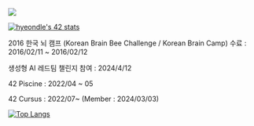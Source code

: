 

<a href="https://cv.42.fr/hyeondle" target="_blank">
  <img src="https://img.shields.io/badge/42Cert-000000?style=for-the-badge&logo=42&logoColor=FFFFFF"/>
</a>

<a href="https://cv.42.fr/hyeondle"><img src="https://badge.mediaplus.ma/kettlebells/hyeondle?1337Badge=off&UM6P=off" alt="hyeondle's 42 stats" /></a>

<a>2016 한국 뇌 캠프 (Korean Brain Bee Challenge / Korean Brain Camp) 수료 : 2016/02/11 ~ 2016/02/12</a>

<a>생성형 AI 레드팀 챌린지 참여 : 2024/4/12</a>

<a>42 Piscine : 2022/04 ~ 05</a>

<a>42 Cursus : 2022/07~ (Member : 2024/03/03)</a>

<!--![hyeondle's GitHub stats](https://github-readme-stats-hyeondles-projects.vercel.app/api?username=hyeondle&count_private=true&include_all_commits=true&theme=highcontrast)-->

[![Top Langs](https://github-readme-stats-hyeondles-projects.vercel.app/api/top-langs/?username=hyeondle&layout=donut&count_pricate=true&include_all_commits=true&theme=highcontrast)](https://github.com/hyeondle/github-readme-stats)
